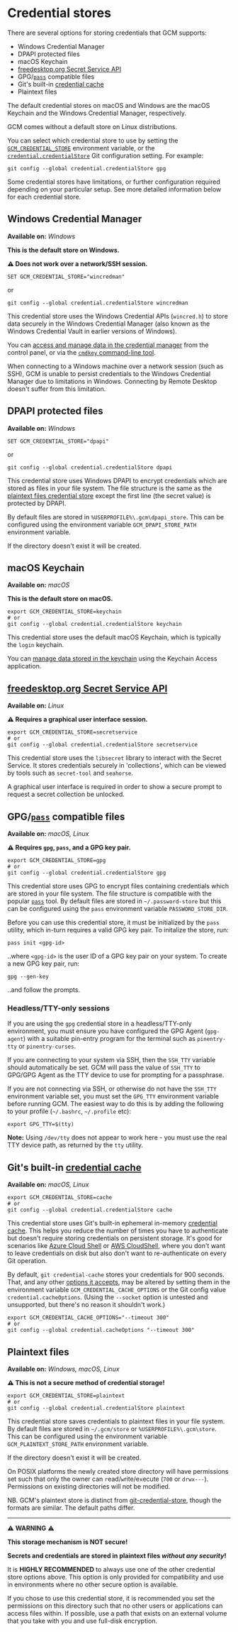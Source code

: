 # Credential stores

There are several options for storing credentials that GCM supports:

- Windows Credential Manager
- DPAPI protected files
- macOS Keychain
- [freedesktop.org Secret Service API][freedesktop-secret-service]
- GPG/[`pass`][passwordstore] compatible files
- Git's built-in [credential cache][credential-cache]
- Plaintext files

The default credential stores on macOS and Windows are the macOS Keychain and
the Windows Credential Manager, respectively.

GCM comes without a default store on Linux distributions.

You can select which credential store to use by setting the [`GCM_CREDENTIAL_STORE`][gcm-credential-store]
environment variable, or the [`credential.credentialStore`][credential-store]
Git configuration setting. For example:

```shell
git config --global credential.credentialStore gpg
```

Some credential stores have limitations, or further configuration required
depending on your particular setup. See more detailed information below for each
credential store.

## Windows Credential Manager

**Available on:** _Windows_

**This is the default store on Windows.**

**:warning: Does not work over a network/SSH session.**

```batch
SET GCM_CREDENTIAL_STORE="wincredman"
```

or

```shell
git config --global credential.credentialStore wincredman
```

This credential store uses the Windows Credential APIs (`wincred.h`) to store
data securely in the Windows Credential Manager (also known as the Windows
Credential Vault in earlier versions of Windows).

You can [access and manage data in the credential manager][access-windows-credential-manager]
from the control panel, or via the [`cmdkey` command-line tool][cmdkey].

When connecting to a Windows machine over a network session (such as SSH), GCM
is unable to persist credentials to the Windows Credential Manager due to
limitations in Windows. Connecting by Remote Desktop doesn't suffer from this
limitation.

## DPAPI protected files

**Available on:** _Windows_

```batch
SET GCM_CREDENTIAL_STORE="dpapi"
```

or

```shell
git config --global credential.credentialStore dpapi
```

This credential store uses Windows DPAPI to encrypt credentials which are stored
as files in your file system. The file structure is the same as the
[plaintext files credential store][plaintext-files] except the first line (the
secret value) is protected by DPAPI.

By default files are stored in `%USERPROFILE%\.gcm\dpapi_store`. This can be
configured using the environment variable `GCM_DPAPI_STORE_PATH` environment
variable.

If the directory doesn't exist it will be created.

## macOS Keychain

**Available on:** _macOS_

**This is the default store on macOS.**

```shell
export GCM_CREDENTIAL_STORE=keychain
# or
git config --global credential.credentialStore keychain
```

This credential store uses the default macOS Keychain, which is typically the
`login` keychain.

You can [manage data stored in the keychain][mac-keychain-management]
using the Keychain Access application.

## [freedesktop.org Secret Service API][freedesktop-secret-service]

**Available on:** _Linux_

**:warning: Requires a graphical user interface session.**

```shell
export GCM_CREDENTIAL_STORE=secretservice
# or
git config --global credential.credentialStore secretservice
```

This credential store uses the `libsecret` library to interact with the Secret
Service. It stores credentials securely in 'collections', which can be viewed by
tools such as `secret-tool` and `seahorse`.

A graphical user interface is required in order to show a secure prompt to
request a secret collection be unlocked.

## GPG/[`pass`][passwordstore] compatible files

**Available on:** _macOS, Linux_

**:warning: Requires `gpg`, `pass`, and a GPG key pair.**

```shell
export GCM_CREDENTIAL_STORE=gpg
# or
git config --global credential.credentialStore gpg
```

This credential store uses GPG to encrypt files containing credentials which are
stored in your file system. The file structure is compatible with the popular
[`pass`][passwordstore] tool. By default files are stored in
`~/.password-store` but this can be configured using the `pass` environment
variable `PASSWORD_STORE_DIR`.

Before you can use this credential store, it must be initialized by the `pass`
utility, which in-turn requires a valid GPG key pair. To initalize the store,
run:

```shell
pass init <gpg-id>
```

..where `<gpg-id>` is the user ID of a GPG key pair on your system. To create a
new GPG key pair, run:

```shell
gpg --gen-key
```

..and follow the prompts.

### Headless/TTY-only sessions

If you are using the `gpg` credential store in a headless/TTY-only environment,
you must ensure you have configured the GPG Agent (`gpg-agent`) with a suitable
pin-entry program for the terminal such as `pinentry-tty` or `pinentry-curses`.

If you are connecting to your system via SSH, then the `SSH_TTY` variable should
automatically be set. GCM will pass the value of `SSH_TTY` to GPG/GPG Agent
as the TTY device to use for prompting for a passphrase.

If you are not connecting via SSH, or otherwise do not have the `SSH_TTY`
environment variable set, you must set the `GPG_TTY` environment variable before
running GCM. The easiest way to do this is by adding the following to your
profile (`~/.bashrc`, `~/.profile` etc):

```shell
export GPG_TTY=$(tty)
```

**Note:** Using `/dev/tty` does not appear to work here - you must use the real
TTY device path, as returned by the `tty` utility.

## Git's built-in [credential cache][credential-cache]

**Available on:** _macOS, Linux_

```shell
export GCM_CREDENTIAL_STORE=cache
# or
git config --global credential.credentialStore cache
```

This credential store uses Git's built-in ephemeral
in-memory [credential cache][credential-cache].
This helps you reduce the number of times you have to authenticate but
doesn't require storing credentials on persistent storage. It's good for
scenarios like [Azure Cloud Shell][azure-cloudshell]
or [AWS CloudShell][aws-cloudshell], where you don't want to
leave credentials on disk but also don't want to re-authenticate on every Git
operation.

By default, `git credential-cache` stores your credentials for 900 seconds.
That, and any other [options it accepts][git-credential-cache-options],
may be altered by setting them in the environment variable
`GCM_CREDENTIAL_CACHE_OPTIONS` or the Git config value
`credential.cacheOptions`. (Using the `--socket` option is untested
and unsupported, but there's no reason it shouldn't work.)

```shell
export GCM_CREDENTIAL_CACHE_OPTIONS="--timeout 300"
# or
git config --global credential.cacheOptions "--timeout 300"
```

## Plaintext files

**Available on:** _Windows, macOS, Linux_

**:warning: This is not a secure method of credential storage!**

```shell
export GCM_CREDENTIAL_STORE=plaintext
# or
git config --global credential.credentialStore plaintext
```

This credential store saves credentials to plaintext files in your file system.
By default files are stored in `~/.gcm/store` or `%USERPROFILE%\.gcm\store`.
This can be configured using the environment variable `GCM_PLAINTEXT_STORE_PATH`
environment variable.

If the directory doesn't exist it will be created.

On POSIX platforms the newly created store directory will have permissions set
such that only the owner can `r`ead/`w`rite/e`x`ecute (`700` or `drwx---`).
Permissions on existing directories will not be modified.

NB. GCM's plaintext store is distinct from [git-credential-store][git-credential-store],
though the formats are similar. The default paths differ.

---

:warning: **WARNING** :warning:

**This storage mechanism is NOT secure!**

**Secrets and credentials are stored in plaintext files _without any security_!**

It is **HIGHLY RECOMMENDED** to always use one of the other credential store
options above. This option is only provided for compatibility and use in
environments where no other secure option is available.

If you chose to use this credential store, it is recommended you set the
permissions on this directory such that no other users or applications can
access files within. If possible, use a path that exists on an external volume
that you take with you and use full-disk encryption.

[access-windows-credential-manager]: https://support.microsoft.com/en-us/windows/accessing-credential-manager-1b5c916a-6a16-889f-8581-fc16e8165ac0
[aws-cloudshell]: https://aws.amazon.com/cloudshell/
[azure-cloudshell]: https://docs.microsoft.com/azure/cloud-shell/overview
[cmdkey]: https://docs.microsoft.com/en-us/windows-server/administration/windows-commands/cmdkey
[credential-store]: configuration.md#credentialcredentialstore
[credential-cache]: https://git-scm.com/docs/git-credential-cache
[freedesktop-secret-service]: https://specifications.freedesktop.org/secret-service/
[gcm-credential-store]: environment.md#GCM_CREDENTIAL_STORE
[git-credential-store]: https://git-scm.com/docs/git-credential-store
[mac-keychain-management]: https://support.apple.com/en-gb/guide/mac-help/mchlf375f392/mac
[git-credential-cache-options]: https://git-scm.com/docs/git-credential-cache#_options
[passwordstore]: https://www.passwordstore.org/
[plaintext-files]: #plaintext-files
